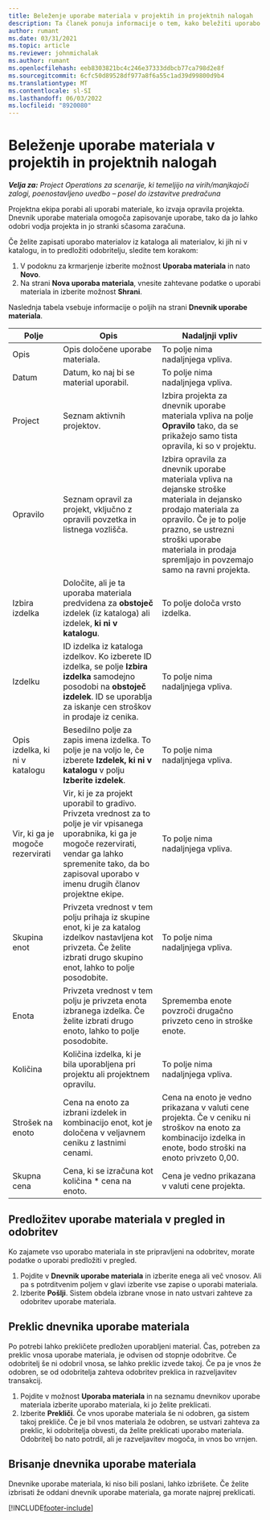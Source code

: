 ```yaml
---
title: Beleženje uporabe materiala v projektih in projektnih nalogah
description: Ta članek ponuja informacije o tem, kako beležiti uporabo materiala glede na projekte in opravila projekta.
author: rumant
ms.date: 03/31/2021
ms.topic: article
ms.reviewer: johnmichalak
ms.author: rumant
ms.openlocfilehash: eeb8303821bc4c246e37333ddbcb77ca798d2e8f
ms.sourcegitcommit: 6cfc50d89528df977a8f6a55c1ad39d99800d9b4
ms.translationtype: MT
ms.contentlocale: sl-SI
ms.lasthandoff: 06/03/2022
ms.locfileid: "8920080"
---
```

# <a name="record-material-usage-on-projects-and-project-tasks"></a>Beleženje uporabe materiala v projektih in projektnih nalogah

_**Velja za:** Project Operations za scenarije, ki temeljijo na virih/manjkajoči zalogi, poenostavljeno uvedbo – posel do izstavitve predračuna_

Projektna ekipa porabi ali uporabi materiale, ko izvaja opravila projekta. Dnevnik uporabe materiala omogoča zapisovanje uporabe, tako da jo lahko odobri vodja projekta in jo stranki sčasoma zaračuna. 

Če želite zapisati uporabo materialov iz kataloga ali materialov, ki jih ni v katalogu, in to predložiti odobritelju, sledite tem korakom: 

1. V podoknu za krmarjenje izberite možnost **Uporaba materiala** in nato **Novo**.
2. Na strani **Nova uporaba materiala**, vnesite zahtevane podatke o uporabi materiala in izberite možnost **Shrani**.

Naslednja tabela vsebuje informacije o poljih na strani **Dnevnik uporabe materiala**. 

| **Polje** | **Opis** | **Nadaljnji vpliv** |
| --- | --- | --- |
| Opis | Opis določene uporabe materiala. | To polje nima nadaljnjega vpliva. |
| Datum | Datum, ko naj bi se material uporabil. | To polje nima nadaljnjega vpliva. |
| Project | Seznam aktivnih projektov. | Izbira projekta za dnevnik uporabe materiala vpliva na polje **Opravilo** tako, da se prikažejo samo tista opravila, ki so v projektu. |
| Opravilo | Seznam opravil za projekt, vključno z opravili povzetka in listnega vozlišča. | Izbira opravila za dnevnik uporabe materiala vpliva na dejanske stroške materiala in dejansko prodajo materiala za opravilo. Če je to polje prazno, se ustrezni stroški uporabe materiala in prodaja spremljajo in povzemajo samo na ravni projekta. |
| Izbira izdelka | Določite, ali je ta uporaba materiala predvidena za **obstoječ** izdelek (iz kataloga) ali izdelek, **ki ni v katalogu**. | To polje določa vrsto izdelka. |
| Izdelku | ID izdelka iz kataloga izdelkov. Ko izberete ID izdelka, se polje **Izbira izdelka** samodejno posodobi na **obstoječ izdelek**. ID se uporablja za iskanje cen stroškov in prodaje iz cenika. | To polje nima nadaljnjega vpliva. |
| Opis izdelka, ki ni v katalogu | Besedilno polje za zapis imena izdelka. To polje je na voljo le, če izberete **Izdelek, ki ni v katalogu** v polju **Izberite izdelek**.| To polje nima nadaljnjega vpliva. |
| Vir, ki ga je mogoče rezervirati| Vir, ki je za projekt uporabil to gradivo. Privzeta vrednost za to polje je vir vpisanega uporabnika, ki ga je mogoče rezervirati, vendar ga lahko spremenite tako, da bo zapisoval uporabo v imenu drugih članov projektne ekipe. | To polje nima nadaljnjega vpliva. |
| Skupina enot | Privzeta vrednost v tem polju prihaja iz skupine enot, ki je za katalog izdelkov nastavljena kot privzeta. Če želite izbrati drugo skupino enot, lahko to polje posodobite. | To polje nima nadaljnjega vpliva. |
| Enota | Privzeta vrednost v tem polju je privzeta enota izbranega izdelka. Če želite izbrati drugo enoto, lahko to polje posodobite. | Sprememba enote povzroči drugačno privzeto ceno in stroške enote. |
| Količina | Količina izdelka, ki je bila uporabljena pri projektu ali projektnem opravilu. | To polje nima nadaljnjega vpliva. |
| Strošek na enoto | Cena na enoto za izbrani izdelek in kombinacijo enot, kot je določena v veljavnem ceniku z lastnimi cenami. | Cena na enoto je vedno prikazana v valuti cene projekta. Če v ceniku ni stroškov na enoto za kombinacijo izdelka in enote, bodo stroški na enoto privzeto 0,00. |
| Skupna cena | Cena, ki se izračuna kot količina \* cena na enoto.| Cena je vedno prikazana v valuti cene projekta. |


## <a name="submit-material-usage-for-review-and-approval"></a>Predložitev uporabe materiala v pregled in odobritev 
Ko zajamete vso uporabo materiala in ste pripravljeni na odobritev, morate podatke o uporabi predložiti v pregled.

1. Pojdite v **Dnevnik uporabe materiala** in izberite enega ali več vnosov. Ali pa s potrditvenim poljem v glavi izberite vse zapise o uporabi materiala.
2. Izberite **Pošlji**. Sistem obdela izbrane vnose in nato ustvari zahteve za odobritev uporabe materiala.

## <a name="recall-a-material-usage-log"></a>Preklic dnevnika uporabe materiala

Po potrebi lahko prekličete predložen uporabljeni material. Čas, potreben za preklic vnosa uporabe materiala, je odvisen od stopnje odobritve.  Če odobritelj še ni odobril vnosa, se lahko preklic izvede takoj. Če pa je vnos že odobren, se od odobritelja zahteva odobritev preklica in razveljavitev transakcij.

1. Pojdite v možnost **Uporaba materiala** in na seznamu dnevnikov uporabe materiala izberite uporabo materiala, ki jo želite preklicati.
2. Izberite **Prekliči**. Če vnos uporabe materiala še ni odobren, ga sistem takoj prekliče. Če je bil vnos materiala že odobren, se ustvari zahteva za preklic, ki odobritelja obvesti, da želite preklicati uporabo materiala. Odobritelj bo nato potrdil, ali je razveljavitev mogoča, in vnos bo vrnjen.

## <a name="delete-a-material-usage-log"></a>Brisanje dnevnika uporabe materiala

Dnevnike uporabe materiala, ki niso bili poslani, lahko izbrišete. Če želite izbrisati že oddani dnevnik uporabe materiala, ga morate najprej preklicati.



[!INCLUDE[footer-include](../includes/footer-banner.md)]

